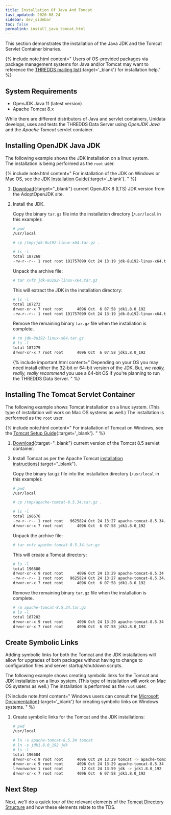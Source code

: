 ```yaml
---
title: Installation Of Java And Tomcat
last_updated: 2020-08-24
sidebar: dev_sidebar
toc: false
permalink: install_java_tomcat.html
---
```


This section demonstrates the installation of the Java JDK and the Tomcat Servlet Container binaries.  

{% include note.html content="
Users of OS-provided packages via package management systems for Java and/or Tomcat may want to reference the [THREDDS mailing list](https://www.unidata.ucar.edu/mailing_lists/archives/thredds/){:target='_blank'} for installation help."
%}

## System Requirements

* OpenJDK Java 11 (latest version)
* Apache Tomcat 8.x

While there are different distributors of Java and servlet containers, Unidata develops, uses and tests the THREDDS Data Server using _OpenJDK Java_ and the _Apache Tomcat_ servlet container.


## Installing OpenJDK Java JDK

The following example shows the JDK installation on a linux system.  
The installation is being performed as the `root` user.

{% include note.html content="
For installation of the JDK on Windows or Mac OS, see the [JDK Installation Guide](https://adoptopenjdk.net/installation.html){:target='_blank'}.
" %}

1.  [Download](https://adoptopenjdk.net/){:target="_blank"} current OpenJDK 8 (LTS) JDK version from the AdoptOpenJDK site. 

2.  Install the JDK.

    Copy the binary `tar.gz` file into the installation directory (`/usr/local` in this example):

    ~~~bash
    # pwd
    /usr/local
    
    # cp /tmp/jdk-8u192-linux-x64.tar.gz .

    # ls -l
    total 187268
    -rw-r--r-- 1 root root 191757099 Oct 24 13:19 jdk-8u192-linux-x64.tar.gz
    ~~~

    Unpack the archive file:

    ~~~bash
    # tar xvfz jdk-8u192-linux-x64.tar.gz 
    ~~~

    This will extract the JDK in the installation directory:

    ~~~bash
    # ls -l
    total 187272
    drwxr-xr-x 7 root root      4096 Oct  6 07:58 jdk1.8.0_192
    -rw-r--r-- 1 root root 191757099 Oct 24 13:19 jdk-8u192-linux-x64.tar.gz
    ~~~

    Remove the remaining binary `tar.gz` file when the installation is complete.
   
    ~~~bash
    # rm jdk-8u192-linux-x64.tar.gz
    # ls -l
    total 187279
    drwxr-xr-x 7 root root      4096 Oct  6 07:58 jdk1.8.0_192
    ~~~

    {% include important.html content="
    Depending on your OS you may need install either the 32-bit or 64-bit version of the JDK.
    But, we *really, really, really recommend* you use a 64-bit OS if you're planning to run the THREDDS Data Server.
    " %}

<a name="tomcat"></a>
## Installing The Tomcat Servlet Container

The following example shows Tomcat installation on a linux system. 
(This type of installation will work on Mac OS systems as well.) 
The installation is performed as the `root` user.

{% include note.html content="
For installation of Tomcat on Windows, see the [Tomcat Setup Guide](http://tomcat.apache.org/tomcat-8.5-doc/setup.html#Windows){:target='_blank'}.
" %}

1.  [Download](http://tomcat.apache.org/download-80.cgi){:target="_blank"} current version of the Tomcat 8.5 servlet container.

2.  Install Tomcat as per the Apache Tomcat [installation instructions](http://tomcat.apache.org/tomcat-8.5-doc/setup.html){:target="_blank"}.

    Copy the binary tar.gz file into the installation directory (`/usr/local` in this example):

    ~~~bash
    # pwd
    /usr/local
    
    # cp /tmp/apache-tomcat-8.5.34.tar.gz .

    # ls -l
    total 196676
    -rw-r--r-- 1 root root   9625824 Oct 24 13:27 apache-tomcat-8.5.34.tar.gz
    drwxr-xr-x 7 root root      4096 Oct  6 07:58 jdk1.8.0_192
    ~~~

    Unpack the archive file:

    ~~~bash
    # tar xvfz apache-tomcat-8.5.34.tar.gz
    ~~~

    This will create a Tomcat directory:

    ~~~bash
    # ls -l
    total 196680
    drwxr-xr-x 9 root root      4096 Oct 24 13:29 apache-tomcat-8.5.34
    -rw-r--r-- 1 root root   9625824 Oct 24 13:27 apache-tomcat-8.5.34.tar.gz
    drwxr-xr-x 7 root root      4096 Oct  6 07:58 jdk1.8.0_192
    ~~~

    Remove the remaining binary `tar.gz` file when the installation is complete.
   
    ~~~bash
    # rm apache-tomcat-8.5.34.tar.gz
    # ls -l
    total 187282
    drwxr-xr-x 9 root root      4096 Oct 24 13:29 apache-tomcat-8.5.34
    drwxr-xr-x 7 root root      4096 Oct  6 07:58 jdk1.8.0_192
    ~~~

## Create Symbolic Links

Adding symbolic links for both the Tomcat and the JDK installations will allow for upgrades of both packages without having to change to configuration files and server startup/shutdown scripts.

The following example shows creating symbolic links for the Tomcat and JDK installation on a linux system. 
(This type of installation will work on Mac OS systems as well.) 
The installation is performed as the `root` user.

{%include note.html content="
Windows users can consult the [Microsoft Documentation](https://docs.microsoft.com/en-us/windows/win32/fileio/symbolic-links){:target='_blank'} for creating symbolic links on Windows systems.
" %}

1. Create symbolic links for the Tomcat and the JDK installations:

    ~~~ bash
    # pwd
    /usr/local
    
    # ln -s apache-tomcat-8.5.34 tomcat 
    # ln -s jdk1.8.0_192 jdk
    # ls -l 
    total 196684
    drwxr-xr-x 9 root root      4096 Oct 24 13:29 tomcat -> apache-tomcat-8.5.34
    drwxr-xr-x 9 root root      4096 Oct 24 13:29 apache-tomcat-8.5.34
    lrwxrwxrwx 1 root root        12 Oct 24 13:59 jdk -> jdk1.8.0_192
    drwxr-xr-x 7 root root      4096 Oct  6 07:58 jdk1.8.0_192
    ~~~

## Next Step

Next, we'll do a quick tour of the relevant elements of the [Tomcat Directory Structure](tomcat_dir_structure_qt.html) and how these elements relate to the TDS.
